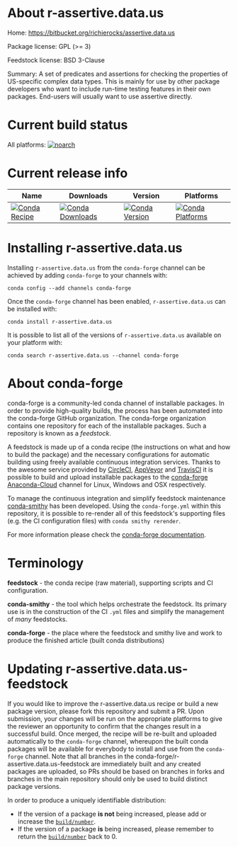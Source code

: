 About r-assertive.data.us
=========================

Home: https://bitbucket.org/richierocks/assertive.data.us

Package license: GPL (>= 3)

Feedstock license: BSD 3-Clause

Summary: A set of predicates and assertions for checking the properties of US-specific complex data types.  This is mainly for use by other package developers who want to include run-time testing features in their own packages.  End-users will usually want to use assertive directly.



Current build status
====================

All platforms:
[![noarch](https://img.shields.io/circleci/project/github/conda-forge/r-assertive.data.us-feedstock/master.svg?label=noarch)](https://circleci.com/gh/conda-forge/r-assertive.data.us-feedstock)

Current release info
====================

| Name | Downloads | Version | Platforms |
| --- | --- | --- | --- |
| [![Conda Recipe](https://img.shields.io/badge/recipe-r--assertive.data.us-green.svg)](https://anaconda.org/conda-forge/r-assertive.data.us) | [![Conda Downloads](https://img.shields.io/conda/dn/conda-forge/r-assertive.data.us.svg)](https://anaconda.org/conda-forge/r-assertive.data.us) | [![Conda Version](https://img.shields.io/conda/vn/conda-forge/r-assertive.data.us.svg)](https://anaconda.org/conda-forge/r-assertive.data.us) | [![Conda Platforms](https://img.shields.io/conda/pn/conda-forge/r-assertive.data.us.svg)](https://anaconda.org/conda-forge/r-assertive.data.us) |

Installing r-assertive.data.us
==============================

Installing `r-assertive.data.us` from the `conda-forge` channel can be achieved by adding `conda-forge` to your channels with:

```
conda config --add channels conda-forge
```

Once the `conda-forge` channel has been enabled, `r-assertive.data.us` can be installed with:

```
conda install r-assertive.data.us
```

It is possible to list all of the versions of `r-assertive.data.us` available on your platform with:

```
conda search r-assertive.data.us --channel conda-forge
```


About conda-forge
=================

conda-forge is a community-led conda channel of installable packages.
In order to provide high-quality builds, the process has been automated into the
conda-forge GitHub organization. The conda-forge organization contains one repository
for each of the installable packages. Such a repository is known as a *feedstock*.

A feedstock is made up of a conda recipe (the instructions on what and how to build
the package) and the necessary configurations for automatic building using freely
available continuous integration services. Thanks to the awesome service provided by
[CircleCI](https://circleci.com/), [AppVeyor](https://www.appveyor.com/)
and [TravisCI](https://travis-ci.org/) it is possible to build and upload installable
packages to the [conda-forge](https://anaconda.org/conda-forge)
[Anaconda-Cloud](https://anaconda.org/) channel for Linux, Windows and OSX respectively.

To manage the continuous integration and simplify feedstock maintenance
[conda-smithy](https://github.com/conda-forge/conda-smithy) has been developed.
Using the ``conda-forge.yml`` within this repository, it is possible to re-render all of
this feedstock's supporting files (e.g. the CI configuration files) with ``conda smithy rerender``.

For more information please check the [conda-forge documentation](https://conda-forge.org/docs/).

Terminology
===========

**feedstock** - the conda recipe (raw material), supporting scripts and CI configuration.

**conda-smithy** - the tool which helps orchestrate the feedstock.
                   Its primary use is in the construction of the CI ``.yml`` files
                   and simplify the management of *many* feedstocks.

**conda-forge** - the place where the feedstock and smithy live and work to
                  produce the finished article (built conda distributions)


Updating r-assertive.data.us-feedstock
======================================

If you would like to improve the r-assertive.data.us recipe or build a new
package version, please fork this repository and submit a PR. Upon submission,
your changes will be run on the appropriate platforms to give the reviewer an
opportunity to confirm that the changes result in a successful build. Once
merged, the recipe will be re-built and uploaded automatically to the
`conda-forge` channel, whereupon the built conda packages will be available for
everybody to install and use from the `conda-forge` channel.
Note that all branches in the conda-forge/r-assertive.data.us-feedstock are
immediately built and any created packages are uploaded, so PRs should be based
on branches in forks and branches in the main repository should only be used to
build distinct package versions.

In order to produce a uniquely identifiable distribution:
 * If the version of a package **is not** being increased, please add or increase
   the [``build/number``](https://conda.io/docs/user-guide/tasks/build-packages/define-metadata.html#build-number-and-string).
 * If the version of a package **is** being increased, please remember to return
   the [``build/number``](https://conda.io/docs/user-guide/tasks/build-packages/define-metadata.html#build-number-and-string)
   back to 0.
